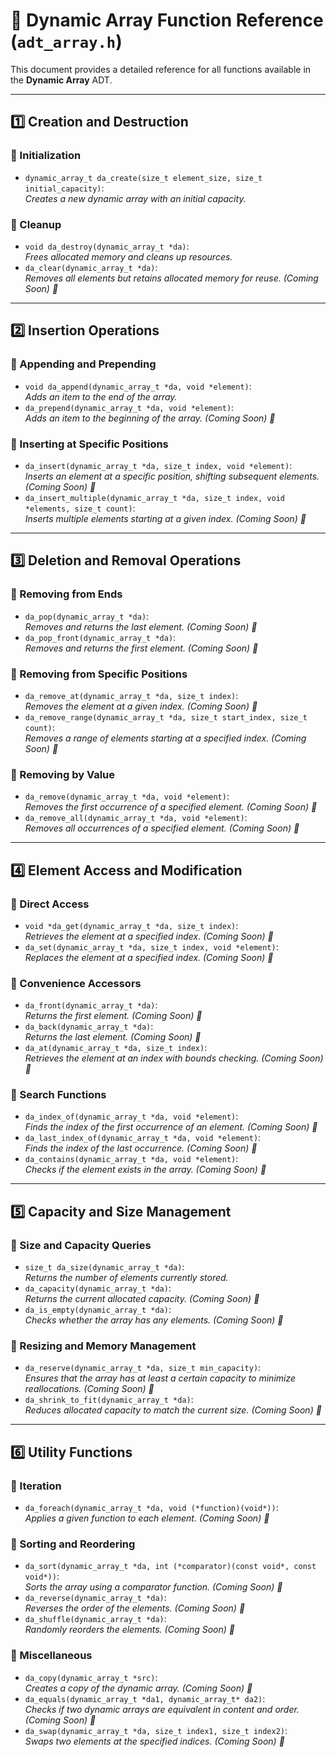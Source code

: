 # 📖 Dynamic Array Function Reference (`adt_array.h`)

This document provides a detailed reference for all functions available in the **Dynamic Array** ADT.

---

## 1️⃣ Creation and Destruction

### 🔹 Initialization  
- `dynamic_array_t da_create(size_t element_size, size_t initial_capacity)`:  
  _Creates a new dynamic array with an initial capacity._  

### 🔹 Cleanup  
- `void da_destroy(dynamic_array_t *da)`:  
  _Frees allocated memory and cleans up resources._  
- `da_clear(dynamic_array_t *da)`:  
  _Removes all elements but retains allocated memory for reuse._ _(Coming Soon) 🚀_ 

---

## 2️⃣ Insertion Operations

### 🔹 Appending and Prepending  
- `void da_append(dynamic_array_t *da, void *element)`:  
  _Adds an item to the end of the array._  
- `da_prepend(dynamic_array_t *da, void *element)`:  
  _Adds an item to the beginning of the array._ _(Coming Soon) 🚀_

### 🔹 Inserting at Specific Positions  
- `da_insert(dynamic_array_t *da, size_t index, void *element)`:  
  _Inserts an element at a specific position, shifting subsequent elements._ _(Coming Soon) 🚀_ 
- `da_insert_multiple(dynamic_array_t *da, size_t index, void *elements, size_t count)`:  
  _Inserts multiple elements starting at a given index._ _(Coming Soon) 🚀_

---

## 3️⃣ Deletion and Removal Operations  

### 🔹 Removing from Ends  
- `da_pop(dynamic_array_t *da)`:  
  _Removes and returns the last element._ _(Coming Soon) 🚀_ 
- `da_pop_front(dynamic_array_t *da)`:  
  _Removes and returns the first element._ _(Coming Soon) 🚀_

### 🔹 Removing from Specific Positions  
- `da_remove_at(dynamic_array_t *da, size_t index)`:  
  _Removes the element at a given index._ _(Coming Soon) 🚀_ 
- `da_remove_range(dynamic_array_t *da, size_t start_index, size_t count)`:  
  _Removes a range of elements starting at a specified index._ _(Coming Soon) 🚀_

### 🔹 Removing by Value  
- `da_remove(dynamic_array_t *da, void *element)`:  
  _Removes the first occurrence of a specified element._ _(Coming Soon) 🚀_
- `da_remove_all(dynamic_array_t *da, void *element)`:  
  _Removes all occurrences of a specified element._ _(Coming Soon) 🚀_

---

## 4️⃣ Element Access and Modification  

### 🔹 Direct Access  
- `void *da_get(dynamic_array_t *da, size_t index)`:  
  _Retrieves the element at a specified index._ _(Coming Soon) 🚀_  
- `da_set(dynamic_array_t *da, size_t index, void *element)`:  
  _Replaces the element at a specified index._ _(Coming Soon) 🚀_  

### 🔹 Convenience Accessors  
- `da_front(dynamic_array_t *da)`:  
  _Returns the first element._ _(Coming Soon) 🚀_
- `da_back(dynamic_array_t *da)`:  
  _Returns the last element._ _(Coming Soon) 🚀_
- `da_at(dynamic_array_t *da, size_t index)`:  
  _Retrieves the element at an index with bounds checking._ _(Coming Soon) 🚀_ 

### 🔹 Search Functions  
- `da_index_of(dynamic_array_t *da, void *element)`:  
  _Finds the index of the first occurrence of an element._ _(Coming Soon) 🚀_  
- `da_last_index_of(dynamic_array_t *da, void *element)`:  
  _Finds the index of the last occurrence._ _(Coming Soon) 🚀_
- `da_contains(dynamic_array_t *da, void *element)`:  
  _Checks if the element exists in the array._ _(Coming Soon) 🚀_ 

---

## 5️⃣ Capacity and Size Management  

### 🔹 Size and Capacity Queries  
- `size_t da_size(dynamic_array_t *da)`:  
  _Returns the number of elements currently stored._ 
- `da_capacity(dynamic_array_t *da)`:  
  _Returns the current allocated capacity._ _(Coming Soon) 🚀_  
- `da_is_empty(dynamic_array_t *da)`:  
  _Checks whether the array has any elements._ _(Coming Soon) 🚀_  

### 🔹 Resizing and Memory Management  
- `da_reserve(dynamic_array_t *da, size_t min_capacity)`:  
  _Ensures that the array has at least a certain capacity to minimize reallocations._ _(Coming Soon) 🚀_
- `da_shrink_to_fit(dynamic_array_t *da)`:  
  _Reduces allocated capacity to match the current size._ _(Coming Soon) 🚀_

---

## 6️⃣ Utility Functions  

### 🔹 Iteration  
- `da_foreach(dynamic_array_t *da, void (*function)(void*))`:  
  _Applies a given function to each element._ _(Coming Soon) 🚀_

### 🔹 Sorting and Reordering  
- `da_sort(dynamic_array_t *da, int (*comparator)(const void*, const void*))`:  
  _Sorts the array using a comparator function._ _(Coming Soon) 🚀_
- `da_reverse(dynamic_array_t *da)`:  
  _Reverses the order of the elements._ _(Coming Soon) 🚀_
- `da_shuffle(dynamic_array_t *da)`:  
  _Randomly reorders the elements._ _(Coming Soon) 🚀_

### 🔹 Miscellaneous  
- `da_copy(dynamic_array_t *src)`:  
  _Creates a copy of the dynamic array._ _(Coming Soon) 🚀_
- `da_equals(dynamic_array_t *da1, dynamic_array_t* da2)`:  
  _Checks if two dynamic arrays are equivalent in content and order._ _(Coming Soon) 🚀_
- `da_swap(dynamic_array_t *da, size_t index1, size_t index2)`:  
  _Swaps two elements at the specified indices._ _(Coming Soon) 🚀_

